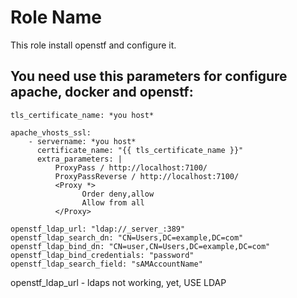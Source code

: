 Role Name
=========

This role install openstf and configure it.

You need use this parameters for configure apache, docker and openstf:
---
    tls_certificate_name: *you host*
    
    apache_vhosts_ssl:
        - servername: *you host*
          certificate_name: "{{ tls_certificate_name }}"
          extra_parameters: |
              ProxyPass / http://localhost:7100/
              ProxyPassReverse / http://localhost:7100/
              <Proxy *>
                    Order deny,allow
                    Allow from all
              </Proxy>
    
    openstf_ldap_url: "ldap://_server_:389"
    openstf_ldap_search_dn: "CN=Users,DC=example,DC=com"
    openstf_ldap_bind_dn: "CN=user,CN=Users,DC=example,DC=com"
    openstf_ldap_bind_credentials: "password"
    openstf_ldap_search_field: "sAMAccountName"
    
    
openstf_ldap_url - ldaps not working, yet, USE LDAP  